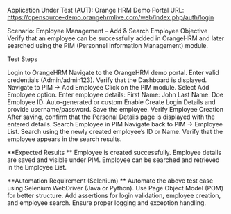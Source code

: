 Application Under Test (AUT): Orange HRM Demo Portal
URL: https://opensource-demo.orangehrmlive.com/web/index.php/auth/login

 

Scenario: Employee Management – Add & Search Employee
Objective
Verify that an employee can be successfully added in OrangeHRM and later searched using the PIM (Personnel Information Management) module.

 

Test Steps

Login to OrangeHRM
Navigate to the OrangeHRM demo portal.
Enter valid credentials (Admin/admin123).
Verify that the Dashboard is displayed.
Navigate to PIM → Add Employee
Click on the PIM module.
Select Add Employee option.
Enter employee details:
First Name: John
Last Name: Doe
Employee ID: Auto-generated or custom
Enable Create Login Details and provide username/password.
Save the employee.
Verify Employee Creation
After saving, confirm that the Personal Details page is displayed with the entered details.
Search Employee in PIM
Navigate back to PIM → Employee List.
Search using the newly created employee’s ID or Name.
Verify that the employee appears in the search results.

**Expected Results
**
Employee is created successfully.
Employee details are saved and visible under PIM.
Employee can be searched and retrieved in the Employee List.


**Automation Requirement (Selenium)
**
Automate the above test case using Selenium WebDriver (Java or Python).
Use Page Object Model (POM) for better structure.
Add assertions for login validation, employee creation, and employee search.
Ensure proper logging and exception handling.
